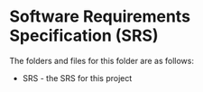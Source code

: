 # Software Requirements Specification (SRS)

The folders and files for this folder are as follows:

- SRS - the SRS for this project
